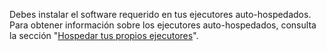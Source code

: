 Debes instalar el software requerido en tus ejecutores auto-hospedados. Para obtener información sobre los ejecutores auto-hospedados, consulta la sección "[Hospedar tus propios ejecutores](/actions/hosting-your-own-runners)".
